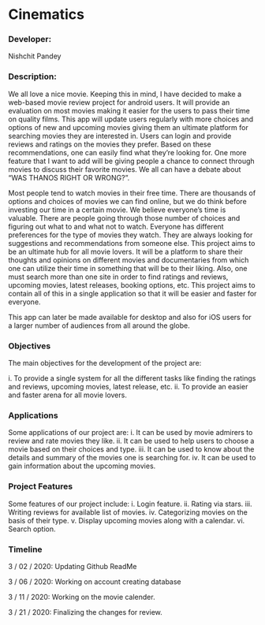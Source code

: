 
# Cinematics

### Developer:
Nishchit Pandey

### Description:
We all love a nice movie. Keeping this in mind, I have decided to make a web-based movie review project for android users. It will provide an evaluation on most movies making it easier for the users to pass their time on quality films. This app will update users regularly with more choices and options of new and upcoming movies giving them an ultimate platform for searching movies they are interested in. Users can login and provide reviews and ratings on the movies they prefer. Based on these recommendations, one can easily find what they’re looking for. One more feature that I want to add will be giving people a chance to connect through movies to discuss their favorite movies. We all can have a debate about “WAS THANOS RIGHT OR WRONG?”. 

Most people tend to watch movies in their free time. There are thousands of options and choices of movies we can find online, but we do think before investing our time in a certain movie. We believe everyone’s time is valuable. There are people going through those number of choices and figuring out what to and what not to watch. Everyone has different preferences for the type of movies they watch. They are always looking for suggestions and recommendations from someone else.  This project aims to be an ultimate hub for all movie lovers. It will be a platform to share their thoughts and opinions on different movies and documentaries from which one can utilize their time in something that will be to their liking.
Also, one must search more than one site in order to find ratings and reviews, upcoming movies, latest releases, booking options, etc. This project aims to contain all of this in a single application so that it will be easier and faster for everyone.

This app can later be made available for desktop and also for iOS users for a larger number of audiences from all around the globe. 

### Objectives
The main objectives for the development of the project are:

i.	To provide a single system for all the different tasks like finding the ratings and      reviews, upcoming movies, latest release, etc.
ii.	To provide an easier and faster arena for all movie lovers.

### Applications
Some applications of our project are:
i.	It can be used by movie admirers to review and rate movies they like.
ii.	It can be used to help users to choose a movie based on their choices and type.
iii.	It can be used to know about the details and summary of the movies one is searching for.
iv.	It can be used to gain information about the upcoming movies.

### Project Features
Some features of our project include:
i.	Login feature.
ii.	Rating via stars.
iii.	Writing reviews for available list of movies.
iv.	Categorizing movies on the basis of their type.
v.	Display upcoming movies along with a calendar.
vi.	Search option.

### Timeline
3 / 02 / 2020: Updating Github ReadMe

3 / 06 / 2020: Working on account creating database

3 / 11 / 2020: Working on the movie calender.

3 / 21 / 2020: Finalizing the changes for review.







